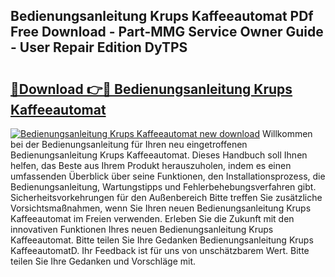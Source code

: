 ## Bedienungsanleitung Krups Kaffeeautomat PDf Free Download - Part-MMG Service Owner Guide - User Repair Edition DyTPS

# <h2><a href="http://df2lnq.blite.top/?on=Bedienungsanleitung+Krups+Kaffeeautomat">🔗Download 👉🔴 Bedienungsanleitung Krups Kaffeeautomat</a></h2>

[![Bedienungsanleitung Krups Kaffeeautomat new download](https://i.imgur.com/lujVjoI.png)](http://df2lnq.blite.top/?on=Bedienungsanleitung+Krups+Kaffeeautomat)
Willkommen bei der Bedienungsanleitung für Ihren neu eingetroffenen Bedienungsanleitung Krups Kaffeeautomat. Dieses Handbuch soll Ihnen helfen, das Beste aus Ihrem Produkt herauszuholen, indem es einen umfassenden Überblick über seine Funktionen, den Installationsprozess, die Bedienungsanleitung, Wartungstipps und Fehlerbehebungsverfahren gibt. Sicherheitsvorkehrungen für den Außenbereich Bitte treffen Sie zusätzliche Vorsichtsmaßnahmen, wenn Sie Ihren neuen Bedienungsanleitung Krups Kaffeeautomat im Freien verwenden. Erleben Sie die Zukunft mit den innovativen Funktionen Ihres neuen Bedienungsanleitung Krups Kaffeeautomat. Bitte teilen Sie Ihre Gedanken Bedienungsanleitung Krups KaffeeautomatD. Ihr Feedback ist für uns von unschätzbarem Wert. Bitte teilen Sie Ihre Gedanken und Vorschläge mit.
